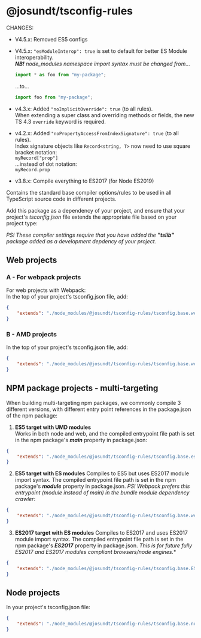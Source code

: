 # @josundt/tsconfig-rules

CHANGES:
- V4.5.x:   Removed ES5 configs
- V4.5.x:   `"esModuleInterop": true` is set to default for better ES Module interoperability.  
            ___NB!__ node_modules namespace import syntax must be changed from..._
    ```javascript
    import * as foo from "my-package";
    ```
    ...to...
    ```javascript
    import foo from "my-package";
    ```

             
- v4.3.x:   Added `"noImplicitOverride": true` (to all rules).  
            When extending a super class and overriding methods or fields, the new TS 4.3 `override` keyword is required.

- v4.2.x:   Added `"noPropertyAccessFromIndexSignature": true` (to all rules).  
            Index signature objects like `Record<string, T>` now need to use square bracket notation:  
            `myRecord["prop"]`  
            ...instead of dot notation:  
            `myRecord.prop`

- v3.8.x:   Compile everything to ES2017 (for Node ES2019)

Contains the standard base compiler options/rules to be used in all TypeScript source code in different projects.

Add this package as a dependency of your project, and ensure that your project's *tsconfig.json* file extends the appropriate file based on your project type:

*PS! These compiler settings require that you have added the **"tslib"** package added as a development depdency of your project.*

## Web projects

### A - For webpack projects
For web projects with Webpack:  
In the top of your project's tsconfig.json file, add:
```json
{
    "extends": "./node_modules/@josundt/tsconfig-rules/tsconfig.base.web.esm.json"
}
```

### B - AMD projects
In the top of your project's tsconfig.json file, add:
```json
{
    "extends": "./node_modules/@josundt/tsconfig-rules/tsconfig.base.web.amd.json"
}
```

## NPM package projects - multi-targeting
When building multi-targeting npm packages, we commonly compile 3 different versions, with different entry point references in the package.json of the npm package:

1.  **ES5 target with UMD modules**  
Works in both node and web, and the  compiled entrypoint file path is set in the npm package's ***main*** property in package.json:
```json
{
    "extends": "./node_modules/@josundt/tsconfig-rules/tsconfig.base.es5.umd.json"
}
```

2. **ES5 target with ES modules**
Compiles to ES5 but uses ES2017 module import syntax. The compiled entrypoint file path is set in the npm package's ***module*** property in package.json. *PS! Webpack prefers this entrypoint (module instead of main) in the bundle module dependency crawler*:
```json
{
    "extends": "./node_modules/@josundt/tsconfig-rules/tsconfig.base.web.esm.json"
}
```

3. **ES2017 target with ES modules**
Compiles to ES2017 and uses ES2017 module import syntax. The compiled entrypoint file path is set in the npm package's ***ES2017*** property in package.json. *This is for future fully ES2017 and ES2017 modules compliant browsers/node engines.**
```json
{
    "extends": "./node_modules/@josundt/tsconfig-rules/tsconfig.base.ES2017.esm.json"
}
```

## Node projects

In your project's tsconfig.json file:
```json
{
    "extends": "./node_modules/@josundt/tsconfig-rules/tsconfig.base.node.json"
}
```